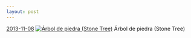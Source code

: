 ```yaml
---
layout: post
---
```


<p>
  <time><a href="/153">2013-11-08</a></time>
  <a href="/153"><img src="{{ site.assets_url }}/153-640.jpg" srcset="{{ site.assets_url }}/153-1280.jpg 1280w, {{ site.assets_url }}/153-960.jpg 960w, {{ site.assets_url }}/153-640.jpg 640w, {{ site.assets_url }}/153-320.jpg 320w" sizes="(min-width: 700px) 50vw, calc(100vw - 2rem)" alt="Árbol de piedra (Stone Tree)" /></a>
  <span>Árbol de piedra (Stone Tree)</span>
</p>
